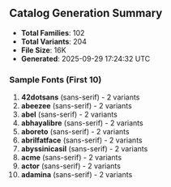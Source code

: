 ## Catalog Generation Summary

- **Total Families**: 102
- **Total Variants**: 204
- **File Size**: 16K
- **Generated**: 2025-09-29 17:24:32 UTC

### Sample Fonts (First 10)
1. **42dotsans** (sans-serif) - 2 variants
2. **abeezee** (sans-serif) - 2 variants
3. **abel** (sans-serif) - 2 variants
4. **abhayalibre** (sans-serif) - 2 variants
5. **aboreto** (sans-serif) - 2 variants
6. **abrilfatface** (sans-serif) - 2 variants
7. **abyssinicasil** (sans-serif) - 2 variants
8. **acme** (sans-serif) - 2 variants
9. **actor** (sans-serif) - 2 variants
10. **adamina** (sans-serif) - 2 variants
